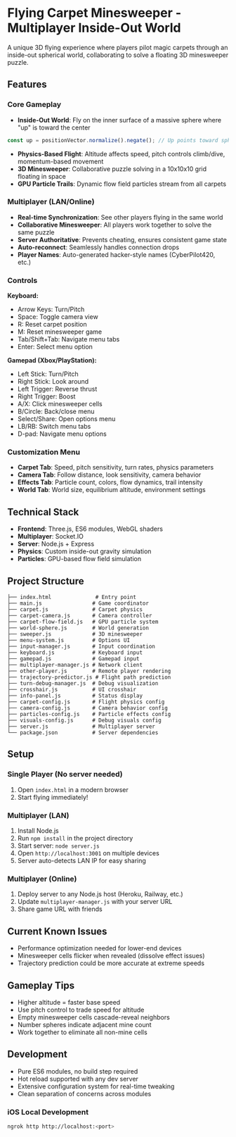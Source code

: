 # Flying Carpet Minesweeper - Multiplayer Inside-Out World

A unique 3D flying experience where players pilot magic carpets through an inside-out spherical world, collaborating to solve a floating 3D minesweeper puzzle.

## Features

### Core Gameplay
- **Inside-Out World**: Fly on the inner surface of a massive sphere where "up" is toward the center
```javascript
const up = positionVector.normalize().negate(); // Up points toward sphere center
```
- **Physics-Based Flight**: Altitude affects speed, pitch controls climb/dive, momentum-based movement
- **3D Minesweeper**: Collaborative puzzle solving in a 10x10x10 grid floating in space
- **GPU Particle Trails**: Dynamic flow field particles stream from all carpets

### Multiplayer (LAN/Online)
- **Real-time Synchronization**: See other players flying in the same world
- **Collaborative Minesweeper**: All players work together to solve the same puzzle
- **Server Authoritative**: Prevents cheating, ensures consistent game state
- **Auto-reconnect**: Seamlessly handles connection drops
- **Player Names**: Auto-generated hacker-style names (CyberPilot420, etc.)

### Controls
**Keyboard:**
- Arrow Keys: Turn/Pitch
- Space: Toggle camera view
- R: Reset carpet position
- M: Reset minesweeper game
- Tab/Shift+Tab: Navigate menu tabs
- Enter: Select menu option

**Gamepad (Xbox/PlayStation):**
- Left Stick: Turn/Pitch
- Right Stick: Look around
- Left Trigger: Reverse thrust
- Right Trigger: Boost
- A/X: Click minesweeper cells
- B/Circle: Back/close menu
- Select/Share: Open options menu
- LB/RB: Switch menu tabs
- D-pad: Navigate menu options

### Customization Menu
- **Carpet Tab**: Speed, pitch sensitivity, turn rates, physics parameters
- **Camera Tab**: Follow distance, look sensitivity, camera behavior
- **Effects Tab**: Particle count, colors, flow dynamics, trail intensity
- **World Tab**: World size, equilibrium altitude, environment settings

## Technical Stack
- **Frontend**: Three.js, ES6 modules, WebGL shaders
- **Multiplayer**: Socket.IO
- **Server**: Node.js + Express
- **Physics**: Custom inside-out gravity simulation
- **Particles**: GPU-based flow field simulation

## Project Structure
```
├── index.html              # Entry point
├── main.js                # Game coordinator  
├── carpet.js              # Carpet physics
├── carpet-camera.js       # Camera controller
├── carpet-flow-field.js   # GPU particle system
├── world-sphere.js        # World generation
├── sweeper.js             # 3D minesweeper
├── menu-system.js         # Options UI
├── input-manager.js       # Input coordination
├── keyboard.js            # Keyboard input
├── gamepad.js             # Gamepad input
├── multiplayer-manager.js # Network client
├── other-player.js        # Remote player rendering
├── trajectory-predictor.js # Flight path prediction
├── turn-debug-manager.js  # Debug visualization
├── crosshair.js           # UI crosshair
├── info-panel.js          # Status display
├── carpet-config.js       # Flight physics config
├── camera-config.js       # Camera behavior config
├── particles-config.js    # Particle effects config
├── visuals-config.js      # Debug visuals config
├── server.js              # Multiplayer server
└── package.json           # Server dependencies
```

## Setup

### Single Player (No server needed)
1. Open `index.html` in a modern browser
2. Start flying immediately!

### Multiplayer (LAN)
1. Install Node.js
2. Run `npm install` in the project directory
3. Start server: `node server.js`
4. Open `http://localhost:3001` on multiple devices
5. Server auto-detects LAN IP for easy sharing

### Multiplayer (Online)
1. Deploy server to any Node.js host (Heroku, Railway, etc.)
2. Update `multiplayer-manager.js` with your server URL
3. Share game URL with friends

## Current Known Issues
- Performance optimization needed for lower-end devices
- Minesweeper cells flicker when revealed (dissolve effect issues)
- Trajectory prediction could be more accurate at extreme speeds

## Gameplay Tips
- Higher altitude = faster base speed
- Use pitch control to trade speed for altitude
- Empty minesweeper cells cascade-reveal neighbors
- Number spheres indicate adjacent mine count
- Work together to eliminate all non-mine cells

## Development
- Pure ES6 modules, no build step required
- Hot reload supported with any dev server
- Extensive configuration system for real-time tweaking
- Clean separation of concerns across modules

### iOS Local Development
```bash
ngrok http http://localhost:<port>
```